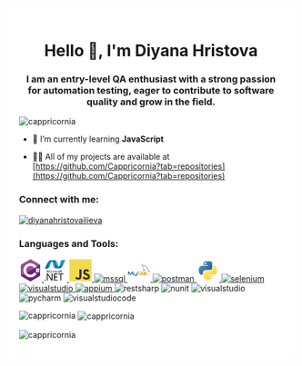 <div style="background-color: white; padding: 20px;">
<h1 align="center">Hello 👋, I'm Diyana Hristova</h1>
<h3 align="center">I am an entry-level QA enthusiast with a strong passion for automation testing, eager to contribute to software quality and grow in the field.</h3>

<p align="left"> <img src="https://komarev.com/ghpvc/?username=cappricornia&label=Profile%20views&color=0e75b6&style=flat" alt="cappricornia" /> </p>

- 🌱 I’m currently learning **JavaScript**

- 👨‍💻 All of my projects are available at [https://github.com/Cappricornia?tab=repositories](https://github.com/Cappricornia?tab=repositories)


<h3 align="left">Connect with me:</h3>
<p align="left">
<a href="https://linkedin.com/in/diyanahristovailieva" target="blank"><img align="center" src="https://raw.githubusercontent.com/rahuldkjain/github-profile-readme-generator/master/src/images/icons/Social/linked-in-alt.svg" alt="diyanahristovailieva" height="30" width="40" /></a>
</p>

<h3 align="left">Languages and Tools:</h3>
<p align="left"> <a href="https://www.w3schools.com/cs/" target="_blank" rel="noreferrer"> <img src="https://raw.githubusercontent.com/devicons/devicon/master/icons/csharp/csharp-original.svg" alt="csharp" width="40" height="40"/> </a> <a href="https://dotnet.microsoft.com/" target="_blank" rel="noreferrer"> <img src="https://raw.githubusercontent.com/devicons/devicon/master/icons/dot-net/dot-net-original-wordmark.svg" alt="dotnet" width="40" height="40"/> </a> <a href="https://developer.mozilla.org/en-US/docs/Web/JavaScript" target="_blank" rel="noreferrer"> <img src="https://raw.githubusercontent.com/devicons/devicon/master/icons/javascript/javascript-original.svg" alt="javascript" width="40" height="40"/> </a> <a href="https://www.microsoft.com/en-us/sql-server" target="_blank" rel="noreferrer"> <img src="https://www.svgrepo.com/show/303229/microsoft-sql-server-logo.svg" alt="mssql" width="40" height="40"/> </a> <a href="https://www.mysql.com/" target="_blank" rel="noreferrer"> <img src="https://raw.githubusercontent.com/devicons/devicon/master/icons/mysql/mysql-original-wordmark.svg" alt="mysql" width="40" height="40"/> </a> <a href="https://postman.com" target="_blank" rel="noreferrer"> <img src="https://www.vectorlogo.zone/logos/getpostman/getpostman-icon.svg" alt="postman" width="40" height="40"/> </a> <a href="https://www.python.org" target="_blank" rel="noreferrer"> <img src="https://raw.githubusercontent.com/devicons/devicon/master/icons/python/python-original.svg" alt="python" width="40" height="40"/> </a> <a href="https://www.selenium.dev" target="_blank" rel="noreferrer"> <img src="https://raw.githubusercontent.com/detain/svg-logos/780f25886640cef088af994181646db2f6b1a3f8/svg/selenium-logo.svg" alt="selenium" width="40" height="40"/></a><a href="https://visualstudio.microsoft.com/" target="_blank" rel="noreferrer"><img src="https://visualstudio.microsoft.com/wp-content/uploads/2021/10/Product-Icon.svg" alt="visualstudio" width="40" height="40"/>
 <img src="https://github.com/Cappricornia/Cappricornia/assets/90700181/9e1198c9-b0a1-4bdd-8bc8-4b500b943b00" alt="appium" width="40" height="40"/> </a> <img src="https://github.com/Cappricornia/Cappricornia/assets/90700181/b56adf0d-7316-4e8d-aa3b-80d18a976e52" alt="restsharp" width="40" height="40"/> </a><img src="https://github.com/Cappricornia/Cappricornia/assets/90700181/a5bd105f-7a88-4867-b6c2-0f4676c12047" alt="nunit" width="40" height="40"/> </a> <img src="https://github.com/Cappricornia/Cappricornia/assets/90700181/62d62de7-1b12-4fec-bc36-19b046a8bcde" alt="visualstudio" width="40" height="40"/> </a> <img src="https://github.com/Cappricornia/Cappricornia/assets/90700181/e6aca428-48ce-4529-9ccf-ccf6d706f298" alt="pycharm" width="40" height="40"/> </a><img src="https://github.com/Cappricornia/Cappricornia/assets/90700181/67866f39-e232-49d5-9851-8cd5c7c4ed2c" alt="visualstudiocode" width="40" height="40"/> </p>















<p><img align="left" src="https://github-readme-stats.vercel.app/api/top-langs?username=cappricornia&show_icons=true&locale=en&layout=compact" alt="cappricornia" /></p>

<p>&nbsp;<img align="center" src="https://github-readme-stats.vercel.app/api?username=cappricornia&show_icons=true&locale=en" alt="cappricornia" /></p>

<p><img align="center" src="https://github-readme-streak-stats.herokuapp.com/?user=cappricornia&" alt="cappricornia" /></p>

</div>
